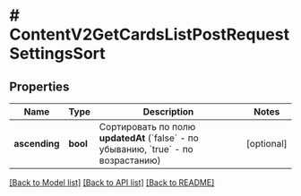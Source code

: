 # # ContentV2GetCardsListPostRequestSettingsSort

## Properties

Name | Type | Description | Notes
------------ | ------------- | ------------- | -------------
**ascending** | **bool** | Сортировать по полю **updatedAt** (&#x60;false&#x60; - по убыванию, &#x60;true&#x60; - по возрастанию) | [optional]

[[Back to Model list]](../../README.md#models) [[Back to API list]](../../README.md#endpoints) [[Back to README]](../../README.md)

